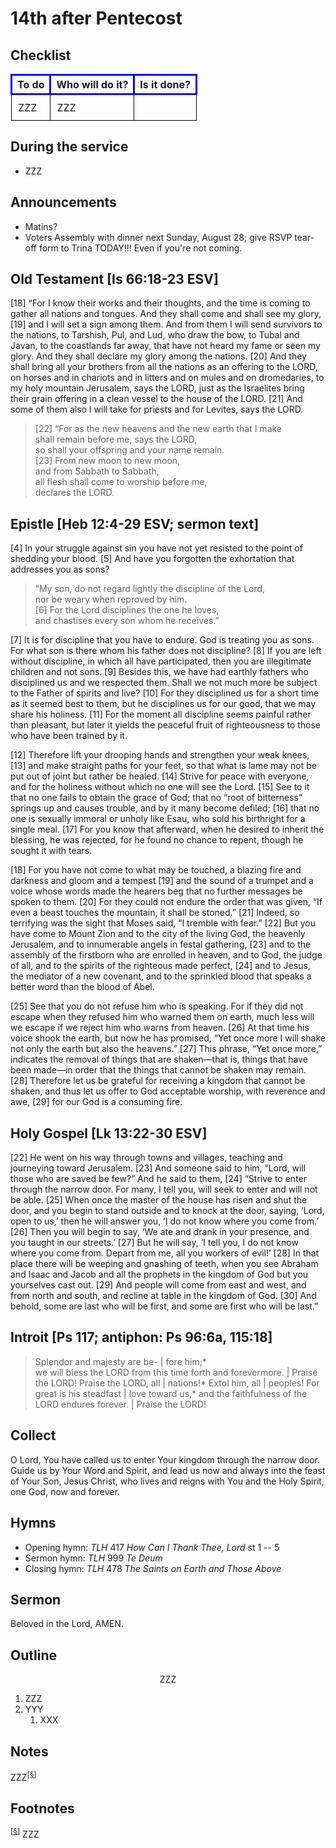 <head>
<meta charset="utf-8">
<style>
th { text-align: center; font-weight: bold; vertical-align: baseline; border: 3px solid blue; }
td { border: 1px solid black; padding: 10px; }
.h { visibility: hidden; }
</style>
<title>sermon</title>
</head>

# 14th after Pentecost

## Checklist

<table>
<tr>
<th>To do</th><th>Who will do it?</th><th>Is it done?</th>
</tr>
<tr>
<td>ZZZ</td><td>ZZZ</td><td></td>
</tr>
</table>

## During the service

* ZZZ

## Announcements

* Matins?
* Voters Assembly with dinner next Sunday, August 28; give RSVP tear-off form to Trina TODAY!!! Even if you're not coming.

## Old Testament [Is 66:18-23 ESV]

[18] “For I know their works and their thoughts, and the time is coming to gather all nations and tongues. And they shall come and shall see my glory, [19] and I will set a sign among them. And from them I will send survivors to the nations, to Tarshish, Pul, and Lud, who draw the bow, to Tubal and Javan, to the coastlands far away, that have not heard my fame or seen my glory. And they shall declare my glory among the nations. [20] And they shall bring all your brothers from all the nations as an offering to the LORD, on horses and in chariots and in litters and on mules and on dromedaries, to my holy mountain Jerusalem, says the LORD, just as the Israelites bring their grain offering in a clean vessel to the house of the LORD. [21] And some of them also I will take for priests and for Levites, says the LORD.

> [22] “For as the new heavens and the new earth that I make  
> shall remain before me, says the LORD,  
> so shall your offspring and your name remain.  
> [23] From new moon to new moon,  
> and from Sabbath to Sabbath,  
> all flesh shall come to worship before me,  
> declares the LORD.

## Epistle [Heb 12:4-29 ESV; sermon text]

[4] In your struggle against sin you have not yet resisted to the point of shedding your blood. [5] And have you forgotten the exhortation that addresses you as sons?

> “My son, do not regard lightly the discipline of the Lord,  
> nor be weary when reproved by him.  
> [6] For the Lord disciplines the one he loves,  
> and chastises every son whom he receives.”
	
[7] It is for discipline that you have to endure. God is treating you as sons. For what son is there whom his father does not discipline? [8] If you are left without discipline, in which all have participated, then you are illegitimate children and not sons. [9] Besides this, we have had earthly fathers who disciplined us and we respected them. Shall we not much more be subject to the Father of spirits and live? [10] For they disciplined us for a short time as it seemed best to them, but he disciplines us for our good, that we may share his holiness. [11] For the moment all discipline seems painful rather than pleasant, but later it yields the peaceful fruit of righteousness to those who have been trained by it.

[12] Therefore lift your drooping hands and strengthen your weak knees, [13] and make straight paths for your feet, so that what is lame may not be put out of joint but rather be healed. [14] Strive for peace with everyone, and for the holiness without which no one will see the Lord. [15] See to it that no one fails to obtain the grace of God; that no “root of bitterness” springs up and causes trouble, and by it many become defiled; [16] that no one is sexually immoral or unholy like Esau, who sold his birthright for a single meal. [17] For you know that afterward, when he desired to inherit the blessing, he was rejected, for he found no chance to repent, though he sought it with tears.

[18] For you have not come to what may be touched, a blazing fire and darkness and gloom and a tempest [19] and the sound of a trumpet and a voice whose words made the hearers beg that no further messages be spoken to them. [20] For they could not endure the order that was given, “If even a beast touches the mountain, it shall be stoned.” [21] Indeed, so terrifying was the sight that Moses said, “I tremble with fear.” [22] But you have come to Mount Zion and to the city of the living God, the heavenly Jerusalem, and to innumerable angels in festal gathering, [23] and to the assembly of the firstborn who are enrolled in heaven, and to God, the judge of all, and to the spirits of the righteous made perfect, [24] and to Jesus, the mediator of a new covenant, and to the sprinkled blood that speaks a better word than the blood of Abel.

[25] See that you do not refuse him who is speaking. For if they did not escape when they refused him who warned them on earth, much less will we escape if we reject him who warns from heaven. [26] At that time his voice shook the earth, but now he has promised, “Yet once more I will shake not only the earth but also the heavens.” [27] This phrase, “Yet once more,” indicates the removal of things that are shaken—that is, things that have been made—in order that the things that cannot be shaken may remain. [28] Therefore let us be grateful for receiving a kingdom that cannot be shaken, and thus let us offer to God acceptable worship, with reverence and awe, [29] for our God is a consuming fire.

## Holy Gospel [Lk 13:22-30 ESV]

[22] He went on his way through towns and villages, teaching and journeying toward Jerusalem. [23] And someone said to him, “Lord, will those who are saved be few?” And he said to them, [24] “Strive to enter through the narrow door. For many, I tell you, will seek to enter and will not be able. [25] When once the master of the house has risen and shut the door, and you begin to stand outside and to knock at the door, saying, ‘Lord, open to us,’ then he will answer you, ‘I do not know where you come from.’ [26] Then you will begin to say, ‘We ate and drank in your presence, and you taught in our streets.’ [27] But he will say, ‘I tell you, I do not know where you come from. Depart from me, all you workers of evil!’ [28] In that place there will be weeping and gnashing of teeth, when you see Abraham and Isaac and Jacob and all the prophets in the kingdom of God but you yourselves cast out. [29] And people will come from east and west, and from north and south, and recline at table in the kingdom of God. [30] And behold, some are last who will be first, and some are first who will be last.”

## Introit [Ps 117; antiphon: Ps 96:6a, 115:18]

> Splendor and majesty are be- | fore him;*  
> we will bless the LORD from this time forth and forevermore. | Praise the LORD!
> Praise the LORD, all | nations!*
> Extol him, all | peoples!
> For great is his steadfast | love toward us,*
> and the faithfulness of the LORD endures forever. | Praise the LORD!


## Collect

O Lord, You have called us to enter Your kingdom through the narrow door. Guide us by Your Word and Spirit, and lead us now and always into the feast of Your Son, Jesus Christ, who lives and reigns with You and the Holy Spirit, one God, now and forever.

## Hymns

* Opening hymn: _TLH_ 417 _How Can I Thank Thee, Lord_ st 1 -- 5
* Sermon hymn: _TLH_ 999 _Te Deum_
* Closing hymn: _TLH_ 478 _The Saints on Earth and Those Above_ 

## Sermon

Beloved in the Lord, AMEN.

## Outline

<center>ZZZ</center>

1. ZZZ
1. YYY
    1. XXX

## Notes


ZZZ<sup>[<a name="id0002" href="#ftn.id0002">§</a>]</sup>

## Footnotes

<sup>[<a name="ftn.id0002" href="#id0002">§</a>]</sup>
ZZZ
